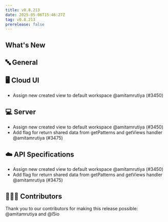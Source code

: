 ```yaml
---
title: v0.8.213
date: 2025-05-06T15:46:27Z
tag: v0.8.213
prerelease: false
---
```


## What's New
## 🔤 General
## 🖥 Cloud UI

- Assign new created view to default workspace @amitamrutiya (#3450)

## 💻 Server

- Assign new created view to default workspace @amitamrutiya (#3450)
- Add flag for return shared data from getPatterns and getViews handler @amitamrutiya (#3475)

## ☁️ API Specifications

- Assign new created view to default workspace @amitamrutiya (#3450)
- Add flag for return shared data from getPatterns and getViews handler @amitamrutiya (#3475)

## 👨🏽‍💻 Contributors

Thank you to our contributors for making this release possible:
@amitamrutiya and @l5io


